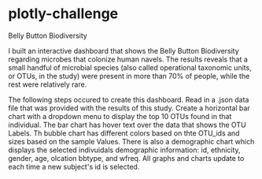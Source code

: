 # plotly-challenge
Belly Button Biodiversity


I built an interactive dashboard that shows the Belly Button Biodiversity regarding microbes that colonize human navels.
The results reveals that a small handful of microbial species (also called operational taxonomic units, or OTUs, in the study) were present in more than 70% of people, while the rest were relatively rare.

The following steps occured to create this dashboard.
Read in a .json data file that was provided with the results of this study.
Create a horizontal bar chart with a dropdown menu to display the top 10 OTUs found in that individual.
The bar chart has hover text over the data that shows the OTU Labels.
Th bubble chart has different colors based on thte OTU_ids and sizes based on the sample Values.
There is also a demographic chart which displays the selected indivuidals demographic information: id, ethnicity, gender, age, olcation bbtype, and wfreq.
All graphs and charts update to each time a new subject's id is selected.


